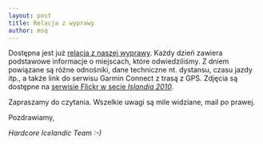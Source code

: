 ```yaml
---
layout: post
title: Relacja z wyprawy
author: msq
---
```


Dostępna jest już [relacja z naszej wyprawy](/report.html). Każdy dzień zawiera
podstawowe informacje o miejscach, które odwiedziliśmy. Z dniem powiązane są
różne odnośniki, dane techniczne nt. dystansu, czasu jazdy itp., a także link do
serwisu Garmin Connect z trasą z GPS. Zdjęcia są dostępne na [serwisie Flickr w
secie *Islandia 2010*](http://www.flickr.com/photos/michalbugno/sets/72157624147637248/).

Zapraszamy do czytania. Wszelkie uwagi są mile widziane, mail po prawej.

Pozdrawiamy,

*Hardcore Icelandic Team :-)*
